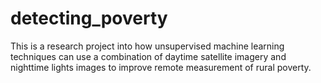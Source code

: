 # detecting_poverty
This is a research project into how unsupervised machine learning techniques can use a combination of daytime satellite imagery and nighttime lights images to improve remote measurement of rural poverty.
